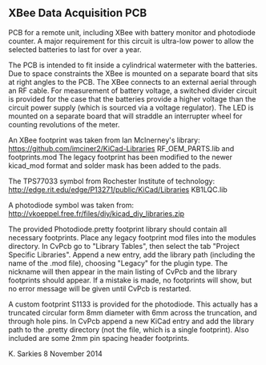 XBee Data Acquisition PCB
-------------------------

PCB for a remote unit, including XBee with battery monitor and photodiode
counter. A major requirement for this circuit is ultra-low power to allow the
selected batteries to last for over a year.

The PCB is intended to fit inside a cylindrical watermeter with the batteries.
Due to space constraints the XBee is mounted on a separate board that sits at
right angles to the PCB. The XBee connects to an external aerial through an RF
cable. For measurement of battery voltage, a switched divider circuit is
provided for the case that the batteries provide a higher voltage than the
circuit power supply (which is sourced via a voltage regulator). The LED is
mounted on a separate board that will straddle an interrupter wheel for counting
revolutions of the meter.

An XBee footprint was taken from Ian McInerney's library:
https://github.com/imciner2/KiCad-Libraries RF_OEM_PARTS.lib and footprints.mod
The legacy footprint has been modified to the newer kicad_mod format and solder
mask has been added to the pads.

The TPS77033 symbol from Rochester Institute of technology:
http://edge.rit.edu/edge/P13271/public/KiCad/Libraries KB1LQC.lib

A photodiode symbol was taken from:
http://vkoeppel.free.fr/files/diy/kicad_diy_libraries.zip

The provided Photodiode.pretty footprint library should contain all necessary
footprints. Place any legacy footprint mod files into the modules directory. In
CvPcb go to "Library Tables", then select the tab "Project Specific Libraries".
Append a new entry, add the library path (including the name of the .mod file),
choosing "Legacy" for the plugin type. The nickname will then appear in the main
listing of CvPcb and the library footprints should appear. If a mistake is made,
no footprints will show, but no error message will be given until CvPcb is
restarted.

A custom footprint S1133 is provided for the photodiode. This actually has a
truncated circular form 8mm diameter with 6mm across the truncation, and through
hole pins. In CvPcb append a new KiCad entry and add the library path to the
.pretty directory (not the file, which is a single footprint). Also included
are some 2mm pin spacing header footprints.

K. Sarkies
8 November 2014

